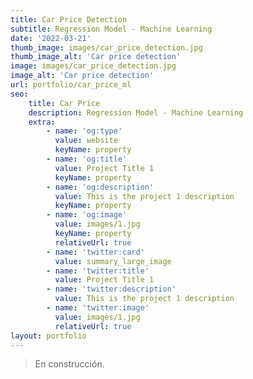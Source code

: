 ```yaml
---
title: Car Price Detection
subtitle: Regression Model - Machine Learning
date: '2022-03-21'
thumb_image: images/car_price_detection.jpg
thumb_image_alt: 'Car price detection'
image: images/car_price_detection.jpg
image_alt: 'Car price detection'
url: portfolio/car_price_ml
seo:
    title: Car Price
    description: Regression Model - Machine Learning
    extra:
        - name: 'og:type'
          value: website
          keyName: property
        - name: 'og:title'
          value: Project Title 1
          keyName: property
        - name: 'og:description'
          value: This is the project 1 description
          keyName: property
        - name: 'og:image'
          value: images/1.jpg
          keyName: property
          relativeUrl: true
        - name: 'twitter:card'
          value: summary_large_image
        - name: 'twitter:title'
          value: Project Title 1
        - name: 'twitter:description'
          value: This is the project 1 description
        - name: 'twitter:image'
          value: images/1.jpg
          relativeUrl: true
layout: portfolio
---
```


> En construcción.
